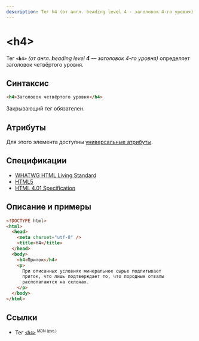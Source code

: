 ```yaml
---
description: Тег h4 (от англ. heading level 4 - заголовок 4-го уровня) определяет заголовок четвёртого уровня
---
```


# &lt;h4&gt;

Тег **`<h4>`** _(от англ. **h**eading level **4** — заголовок 4-го уровня)_ определяет заголовок четвёртого уровня.

## Синтаксис

```html
<h4>Заголовок четвёртого уровня</h4>
```

Закрывающий тег обязателен.

## Атрибуты

Для этого элемента доступны [универсальные атрибуты](uni-attr.md).

## Спецификации

- [WHATWG HTML Living Standard](https://html.spec.whatwg.org/multipage/sections.html#the-h1,-h2,-h3,-h4,-h5,-and-h6-elements)
- [HTML5](http://www.w3.org/TR/html5/sections.html#the-h1,-h2,-h3,-h4,-h5,-and-h6-elements)
- [HTML 4.01 Specification](http://www.w3.org/TR/html401/struct/global.html#h-7.5.5)

## Описание и примеры

```html
<!DOCTYPE html>
<html>
  <head>
    <meta charset="utf-8" />
    <title>H4</title>
  </head>
  <body>
    <h4>Приток</h4>
    <p>
      При описанных условиях минеральное сырье подпитывает
      приток, что лишь подтверждает то, что породные отвалы
      располагаются на склонах.
    </p>
  </body>
</html>
```

## Ссылки

- Тег [`<h4>`](https://developer.mozilla.org/ru/docs/Web/HTML/Element/h4) <sup><small>MDN (рус.)</small></sup>
